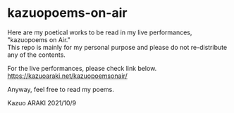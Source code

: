 # kazuopoems-on-air

Here are my poetical works to be read in my live performances, "kazuopoems on Air."  
This repo is mainly for my personal purpose and please do not re-distribute any of the contents.  

For the live performances, please check link below.  
https://kazuoaraki.net/kazuopoemsonair/

Anyway, feel free to read my poems.

Kazuo ARAKI
2021/10/9
